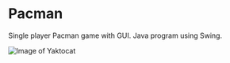 # Pacman
Single player Pacman game with GUI. Java program using Swing.  

![Image of Yaktocat](https://github.com/henryfriedlander/Pacman/blob/master/docs/pics/pacman.JPG)
